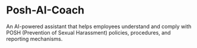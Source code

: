 # Posh-AI-Coach
An AI-powered assistant that helps employees understand and comply with POSH (Prevention of Sexual Harassment) policies, procedures, and reporting mechanisms.
